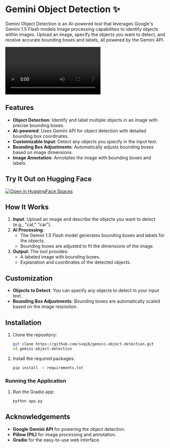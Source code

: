 # Gemini Object Detection ✨

Gemini Object Detection is an AI-powered tool that leverages Google's Gemini 1.5 Flash models Image processing capabilities to identify objects within images. Upload an image, specify the objects you want to detect, and receive accurate bounding boxes and labels, all powered by the Gemini API.

![Object Detection](https://raw.githubusercontent.com/sxqib/gemini-object-detection/main/demo.mp4)

## Features

- **Object Detection**: Identify and label multiple objects in an image with precise bounding boxes.
- **AI-powered**: Uses Gemini API for object detection with detailed bounding box coordinates.
- **Customizable Input**: Detect any objects you specify in the input text.
- **Bounding Box Adjustments**: Automatically adjusts bounding boxes based on image dimensions.
- **Image Annotation**: Annotates the image with bounding boxes and labels.

## Try It Out on Hugging Face
[![Open in HuggingFace Spaces](https://img.shields.io/badge/%F0%9F%A4%97%20Hugging%20Face-Spaces-blue)](https://huggingface.co/spaces/saq1b/gemini-object-detection)

## How It Works

1. **Input**: Upload an image and describe the objects you want to detect (e.g., "cat," "car").
2. **AI Processing**:
   - The Gemini 1.5 Flash model generates bounding boxes and labels for the objects.
   - Bounding boxes are adjusted to fit the dimensions of the image.
3. **Output**: The tool provides:
   - A labeled image with bounding boxes.
   - Explanation and coordinates of the detected objects.

## Customization

- **Objects to Detect**: You can specify any objects to detect in your input text.
- **Bounding Box Adjustments**: Bounding boxes are automatically scaled based on the image resolution.

## Installation

1. Clone the repository:
   ```bash
   git clone https://github.com/sxqib/gemini-object-detection.git
   cd gemini-object-detection
   ```

2. Install the required packages:
   ```bash
   pip install -r requirements.txt
   ```

### Running the Application

1. Run the Gradio app:
   ```bash
   python app.py
   ```

## Acknowledgements

- **Google Gemini API** for powering the object detection.
- **Pillow (PIL)** for image processing and annotation.
- **Gradio** for the easy-to-use web interface.
